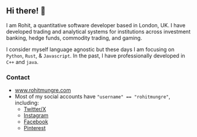 ## Hi there! 👋

I am Rohit, a quantitative software developer based in London, UK.
I have developed trading and analytical systems for institutions across investment banking, hedge funds, commodity trading, and gaming.

I consider myself language agnostic but these days I am focusing on `Python`, `Rust`, & `Javascript`. In the past, I have professionally developed in `C++` and `java`. 

### Contact
- www.rohitmungre.com
- Most of my social accounts have `"username" == "rohitmungre"`, including:
  - [Twitter/X](https://x.com/rohitmungre)
  - [Instagram](https://www.instagram.com/rohitmungre/)
  - [Facebook](https://www.facebook.com/rohitmungre/)
  - [Pinterest](https://in.pinterest.com/rohitmungre/)

<!--
**rohitmungre/rohitmungre** is a ✨ _special_ ✨ repository because its `README.md` (this file) appears on your GitHub profile.

Here are some ideas to get you started:

- 🔭 I’m currently working on ...
- 🌱 I’m currently learning ...
- 👯 I’m looking to collaborate on ...
- 🤔 I’m looking for help with ...
- 💬 Ask me about ...
- 📫 How to reach me: ...
- 😄 Pronouns: ...
- ⚡ Fun fact: ...
-->
